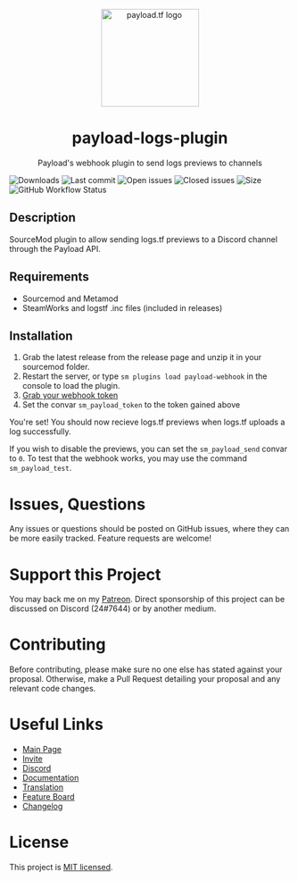 <p align="center">
  <a href="https://payload.tf">
    <img src="https://payload.tf/logo.svg" alt="payload.tf logo" width="175" height="175">
  </a>
</p>

<h1 align="center">payload-logs-plugin</h1>

<p align="center">Payload's webhook plugin to send logs previews to channels</p>

![Downloads](https://img.shields.io/github/downloads/payload-bot/payload-logs-plugin/total?style=flat-square) ![Last commit](https://img.shields.io/github/last-commit/payload-bot/payload-logs-plugin?style=flat-square) ![Open issues](https://img.shields.io/github/issues/payload-bot/payload-logs-plugin?style=flat-square) ![Closed issues](https://img.shields.io/github/issues-closed/payload-bot/payload-logs-plugin?style=flat-square) ![Size](https://img.shields.io/github/repo-size/payload-bot/payload-logs-plugin?style=flat-square) ![GitHub Workflow Status](https://img.shields.io/github/workflow/status/payload-bot/payload-logs-plugin/Compile%20with%20SourceMod?style=flat-square)

## Description

SourceMod plugin to allow sending logs.tf previews to a Discord channel through the Payload API.

## Requirements

-   Sourcemod and Metamod
-   SteamWorks and logstf .inc files (included in releases)

## Installation

1. Grab the latest release from the release page and unzip it in your sourcemod folder.
1. Restart the server, or type `sm plugins load payload-webhook` in the console to load the plugin.
1. [Grab your webhook token](https://payload.tf/settings)
1. Set the convar `sm_payload_token` to the token gained above

You're set! You should now recieve logs.tf previews when logs.tf uploads a log successfully.

If you wish to disable the previews, you can set the `sm_payload_send` convar to `0`. To test that the webhook works, you may use the command `sm_payload_test`.

# Issues, Questions

Any issues or questions should be posted on GitHub issues, where they can be more easily tracked. Feature requests are welcome!

# Support this Project

You may back me on my [Patreon](https://www.patreon.com/c43721). Direct sponsorship of this project can be discussed on Discord (24#7644) or by another medium.

# Contributing

Before contributing, please make sure no one else has stated against your proposal. Otherwise, make a Pull Request detailing your proposal and any relevant code changes.

# Useful Links

-   [Main Page](https://payload.tf/)
-   [Invite](https://payload.tf/invite)
-   [Discord](https://payload.tf/discord)
-   [Documentation](https://payload.tf/docs)
-   [Translation](https://crowdin.com/project/payload)
-   [Feature Board](https://w.supra.tf/b/LmzrWQviWCRcGxywq/payload)
-   [Changelog](https://github.com/c43721/payload-neo/blob/master/changelog.md)

# License

This project is [MIT licensed](LICENSE).
